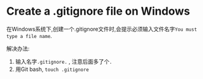 # Create a .gitignore file on Windows

在Windows系统下,创建一个.gitignore文件时,会提示必须输入文件名字`You must type a file name`.

解决办法:
1. 输入名字`.gitignore.` , 注意后面多了个`.`
1. 用Git bash, `touch .gitignore`